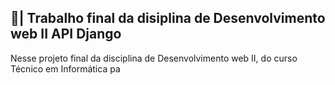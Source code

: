 ## 📑| Trabalho final da disiplina de Desenvolvimento web II API Django

  Nesse projeto final da disciplina de Desenvolvimento web II, do curso Técnico em Informática pa
